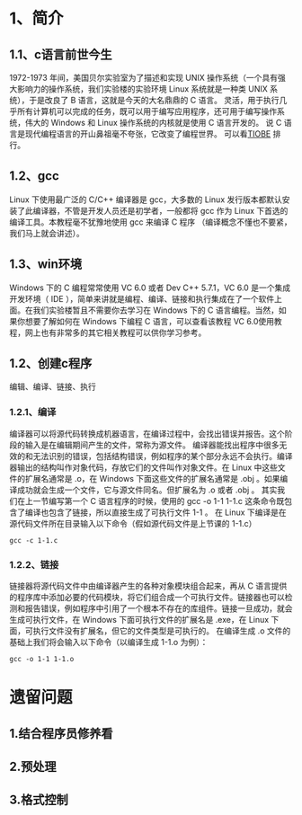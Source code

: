 # 1、简介
## 1.1、c语言前世今生

1972-1973 年间，美国贝尔实验室为了描述和实现 UNIX 操作系统（一个具有强大影响力的操作系统，我们实验楼的实验环境 Linux 系统就是一种类 UNIX 系统），于是改良了 B 语言，这就是今天的大名鼎鼎的 C 语言。
灵活，用于执行几乎所有计算机可以完成的任务，既可以用于编写应用程序，还可用于编写操作系统，伟大的 Windows 和 Linux 操作系统的内核就是使用 C 语言开发的。
说 C 语言是现代编程语言的开山鼻祖毫不夸张，它改变了编程世界。
可以看[TIOBE](http://www.tiobe.com/index.php/content/paperinfo/tpci/index.html) 排行。

## 1.2、gcc
Linux 下使用最广泛的 C/C++ 编译器是 gcc，大多数的 Linux 发行版本都默认安装了此编译器，不管是开发人员还是初学者，一般都将 gcc 作为 Linux 下首选的编译工具。本教程毫不犹豫地使用 gcc 来编译 C 程序 （编译概念不懂也不要紧，我们马上就会讲述）。

## 1.3、win环境

Windows 下的 C 编程常常使用 VC 6.0 或者 Dev C++ 5.7.1，VC 6.0 是一个集成开发环境（ IDE ），简单来讲就是编程、编译、链接和执行集成在了一个软件上面。在我们实验楼暂且不需要你去学习在 Windows 下的 C 语言编程。当然，如果你想要了解如何在 Windows 下编程 C 语言，可以查看该教程 VC 6.0使用教程，网上也有非常多的其它相关教程可以供你学习参考。

## 1.2、创建c程序
编辑、编译、链接、执行

### 1.2.1、编译
编译器可以将源代码转换成机器语言，在编译过程中，会找出错误并报告。这个阶段的输入是在编辑期间产生的文件，常称为源文件。 编译器能找出程序中很多无效的和无法识别的错误，包括结构错误，例如程序的某个部分永远不会执行。编译器输出的结构叫作对象代码，存放它们的文件叫作对象文件。在 Linux 中这些文件的扩展名通常是 .o，在 Windows 下面这些文件的扩展名通常是 .obj 。如果编译成功就会生成一个文件，它与源文件同名。但扩展名为 .o 或者 .obj 。 其实我们在上一节编写第一个 C 语言程序的时候，使用的 gcc -o 1-1 1-1.c 这条命令既包含了编译也包含了链接，所以直接生成了可执行文件 1-1 。 在 Linux 下编译是在源代码文件所在目录输入以下命令（假如源代码文件是上节课的 1-1.c）

`gcc -c 1-1.c`

### 1.2.2、链接
链接器将源代码文件中由编译器产生的各种对象模块组合起来，再从 C 语言提供的程序库中添加必要的代码模块，将它们组合成一个可执行文件。链接器也可以检测和报告错误，例如程序中引用了一个根本不存在的库组件。链接一旦成功，就会生成可执行文件，在 Windows 下面可执行文件的扩展名是 .exe，在 Linux 下面，可执行文件没有扩展名，但它的文件类型是可执行的。 在编译生成 .o 文件的基础上我们将会输入以下命令（以编译生成 1-1.o 为例）：

`gcc -o 1-1 1-1.o`



# 遗留问题
## 1.结合程序员修养看
## 2.预处理
## 3.格式控制
